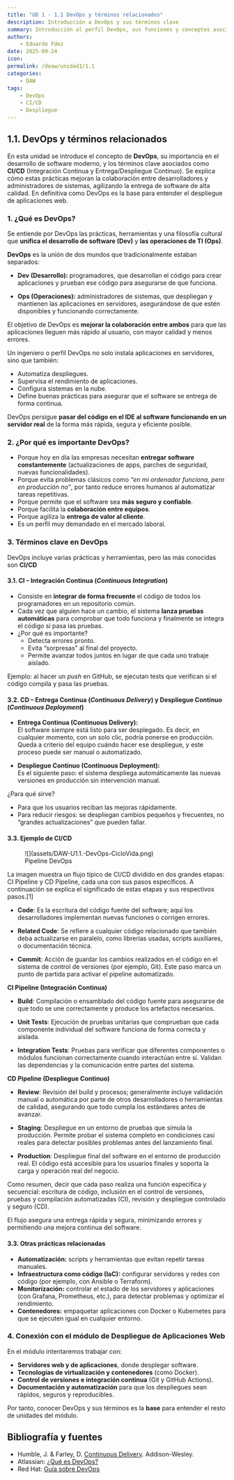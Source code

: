 ```yaml
---
title: "UD 1 - 1.1 DevOps y términos relacionados"
description: Introducción a DevOps y sus términos clave
summary: Introducción al perfil DevOps, sus funciones y conceptos asociados como CI/CD.
authors:
    - Eduardo Fdez
date: 2025-09-24
icon:   
permalink: /deaw/unidad1/1.1
categories:
    - DAW
tags:
    - DevOps
    - CI/CD
    - Despliegue
---
```


## 1.1. DevOps y términos relacionados
En esta unidad se introduce el concepto de **DevOps**, su importancia en el desarrollo de software moderno, y los términos clave asociados como **CI/CD** (Integración Continua y Entrega/Despliegue Continuo). Se explica cómo estas prácticas mejoran la colaboración entre desarrolladores y administradores de sistemas, agilizando la entrega de software de alta calidad. En definitiva como DevOps es la base para entender el despliegue de aplicaciones web.

### 1. ¿Qué es DevOps?
Se entiende por DevOps las prácticas, herramientas y una filosofía cultural que **unifica el desarrollo de software (Dev)** y **las operaciones de TI (Ops)**.

**DevOps** es la unión de dos mundos que tradicionalmente estaban separados:    

- **Dev (Desarrollo):** programadores, que desarrollan el código para crear aplicaciones y prueban ese código para asegurarse de que funciona.    

- **Ops (Operaciones):** administradores de sistemas, que despliegan y mantienen las aplicaciones en servidores, asegurándose de que estén disponibles y funcionando correctamente.

El objetivo de DevOps es **mejorar la colaboración entre ambos** para que las aplicaciones lleguen más rápido al usuario, con mayor calidad y menos errores.

Un ingeniero o perfil DevOps no solo instala aplicaciones en servidores, sino que también:    

- Automatiza despliegues.   
- Supervisa el rendimiento de aplicaciones.   
- Configura sistemas en la nube.   
- Define buenas prácticas para asegurar que el software se entrega de forma continua.   

DevOps persigue **pasar del código en el IDE al software funcionando en un servidor real** de la forma más rápida, segura y eficiente posible.



### 2. ¿Por qué es importante DevOps?

- Porque hoy en día las empresas necesitan **entregar software constantemente** (actualizaciones de apps, parches de seguridad, nuevas funcionalidades).
- Porque evita problemas clásicos como *“en mi ordenador funciona, pero en producción no”*, por tanto reduce errores humanos al automatizar tareas repetitivas.
- Porque permite que el software sea **más seguro y confiable**.
- Porque facilita la **colaboración entre equipos**.
- Porque agiliza la **entrega de valor al cliente**.
- Es un perfil muy demandado en el mercado laboral.



### 3. Términos clave en DevOps
DevOps incluye varias prácticas y herramientas, pero las más conocidas son **CI/CD**

#### 3.1. CI – Integración Continua (*Continuous Integration*)

- Consiste en **integrar de forma frecuente** el código de todos los programadores en un repositorio común.
- Cada vez que alguien hace un cambio, el sistema **lanza pruebas automáticas** para comprobar que todo funciona y finalmente se integra el código si pasa las pruebas.
- ¿Por qué es importante?
    - Detecta errores pronto.
    - Evita “sorpresas” al final del proyecto.
    - Permite avanzar todos juntos en lugar de que cada uno trabaje aislado.

Ejemplo: al hacer un *push* en GitHub, se ejecutan tests que verifican si el código compila y pasa las pruebas.


#### 3.2. CD – Entrega Continua (*Continuous Delivery*) y Despliegue Continuo (*Continuous Deployment*)

- **Entrega Continua (Continuous Delivery):**  
  El software siempre está listo para ser desplegado. Es decir, en cualquier momento, con un solo clic, podría ponerse en producción. Queda a criterio del equipo cuándo hacer ese despliegue, y este proceso puede ser manual o automatizado.

- **Despliegue Continuo (Continuous Deployment):**  
  Es el siguiente paso: el sistema despliega automáticamente las nuevas versiones en producción sin intervención manual.

¿Para qué sirve?    

- Para que los usuarios reciban las mejoras rápidamente.    
- Para reducir riesgos: se despliegan cambios pequeños y frecuentes, no “grandes actualizaciones” que pueden fallar.     

#### 3.3. Ejemplo de CI/CD 

<figure markdown>   
  ![](assets/DAW-U1.1.-DevOps-CicloVida.png)   
  <figcaption>Pipeline DevOps</figcaption>   
</figure>   

La imagen muestra un flujo típico de CI/CD dividido en dos grandes etapas: CI Pipeline y CD Pipeline, cada una con sus pasos específicos. A continuación se explica el significado de estas etapas y sus respectivos pasos.[1]

- **Code**: Es la escritura del código fuente del software; aquí los desarrolladores implementan nuevas funciones o corrigen errores.

- **Related Code**: Se refiere a cualquier código relacionado que también deba actualizarse en paralelo, como librerías usadas, scripts auxiliares, o documentación técnica.

- **Commit**: Acción de guardar los cambios realizados en el código en el sistema de control de versiones (por ejemplo, Git). Este paso marca un punto de partida para activar el pipeline automatizado.

**CI Pipeline (Integración Continua)**    

- **Build**: Compilación o ensamblado del código fuente para asegurarse de que todo se une correctamente y produce los artefactos necesarios.   

- **Unit Tests**: Ejecución de pruebas unitarias que comprueban que cada componente individual del software funciona de forma correcta y aislada.   

- **Integration Tests**: Pruebas para verificar que diferentes componentes o módulos funcionan correctamente cuando interactúan entre sí. Validan las dependencias y la comunicación entre partes del sistema.

**CD Pipeline (Despliegue Continuo)**   

- **Review**: Revisión del build y procesos; generalmente incluye validación manual o automática por parte de otros desarrolladores o herramientas de calidad, asegurando que todo cumpla los estándares antes de avanzar.   

- **Staging**: Despliegue en un entorno de pruebas que simula la producción. Permite probar el sistema completo en condiciones casi reales para detectar posibles problemas antes del lanzamiento final.   

- **Production**: Despliegue final del software en el entorno de producción real. El código está accesible para los usuarios finales y soporta la carga y operación real del negocio.

Como resumen, decir que cada paso realiza una función específica y secuencial: escritura de código, inclusión en el control de versiones, pruebas y compilación automatizadas (CI), revisión y despliegue controlado y seguro (CD).

El flujo asegura una entrega rápida y segura, minimizando errores y permitiendo una mejora continua del software.

#### 3.3. Otras prácticas relacionadas

- **Automatización:** scripts y herramientas que evitan repetir tareas manuales.
- **Infraestructura como código (IaC):** configurar servidores y redes con código (por ejemplo, con Ansible o Terraform).
- **Monitorización:** controlar el estado de los servidores y aplicaciones (con Grafana, Prometheus, etc.), para detectar problemas y optimizar el rendimiento.
- **Contenedores:** empaquetar aplicaciones con Docker o Kubernetes para que se ejecuten igual en cualquier entorno.



### 4. Conexión con el módulo de Despliegue de Aplicaciones Web

En el módulo intentaremos trabajar con:     

- **Servidores web y de aplicaciones**, donde desplegar software.    
- **Tecnologías de virtualización y contenedores** (como Docker).    
- **Control de versiones e integración continua** (Git y GitHub Actions).   
- **Documentación y automatización** para que los despliegues sean rápidos, seguros y reproducibles.    

Por tanto, conocer DevOps y sus términos es la **base** para entender el resto de unidades del módulo.

## Bibliografía y fuentes
- Humble, J. & Farley, D. [Continuous Delivery](https://proweb.md/ftp/carti/Continuous-Delivery-Jez%20Humble-David-Farley.pdf). Addison-Wesley.
- Atlassian: [¿Qué es DevOps?](https://www.atlassian.com/devops)
- Red Hat: [Guía sobre DevOps](https://www.redhat.com/es/topics/devops)

